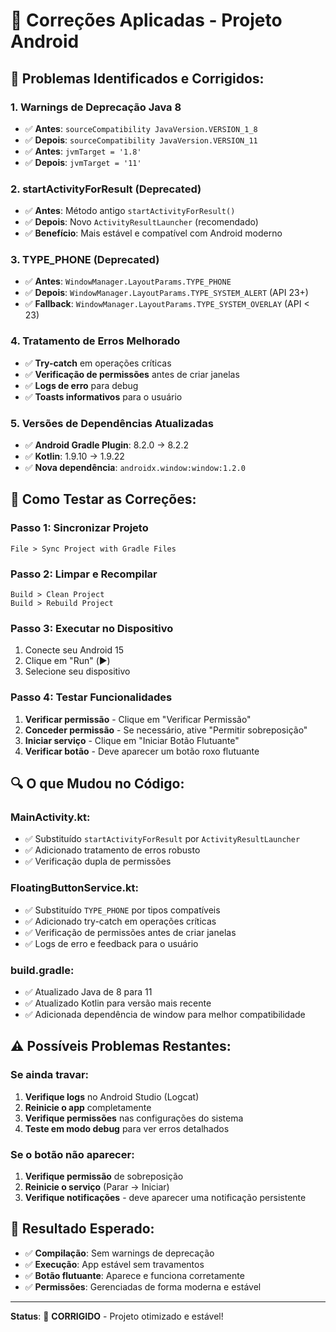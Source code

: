 # 🔧 Correções Aplicadas - Projeto Android

## 🐛 **Problemas Identificados e Corrigidos:**

### 1. **Warnings de Deprecação Java 8**
- ✅ **Antes**: `sourceCompatibility JavaVersion.VERSION_1_8`
- ✅ **Depois**: `sourceCompatibility JavaVersion.VERSION_11`
- ✅ **Antes**: `jvmTarget = '1.8'`
- ✅ **Depois**: `jvmTarget = '11'`

### 2. **startActivityForResult (Deprecated)**
- ✅ **Antes**: Método antigo `startActivityForResult()`
- ✅ **Depois**: Novo `ActivityResultLauncher` (recomendado)
- ✅ **Benefício**: Mais estável e compatível com Android moderno

### 3. **TYPE_PHONE (Deprecated)**
- ✅ **Antes**: `WindowManager.LayoutParams.TYPE_PHONE`
- ✅ **Depois**: `WindowManager.LayoutParams.TYPE_SYSTEM_ALERT` (API 23+)
- ✅ **Fallback**: `WindowManager.LayoutParams.TYPE_SYSTEM_OVERLAY` (API < 23)

### 4. **Tratamento de Erros Melhorado**
- ✅ **Try-catch** em operações críticas
- ✅ **Verificação de permissões** antes de criar janelas
- ✅ **Logs de erro** para debug
- ✅ **Toasts informativos** para o usuário

### 5. **Versões de Dependências Atualizadas**
- ✅ **Android Gradle Plugin**: 8.2.0 → 8.2.2
- ✅ **Kotlin**: 1.9.10 → 1.9.22
- ✅ **Nova dependência**: `androidx.window:window:1.2.0`

## 🚀 **Como Testar as Correções:**

### **Passo 1: Sincronizar Projeto**
```
File > Sync Project with Gradle Files
```

### **Passo 2: Limpar e Recompilar**
```
Build > Clean Project
Build > Rebuild Project
```

### **Passo 3: Executar no Dispositivo**
1. Conecte seu Android 15
2. Clique em "Run" (▶️)
3. Selecione seu dispositivo

### **Passo 4: Testar Funcionalidades**
1. **Verificar permissão** - Clique em "Verificar Permissão"
2. **Conceder permissão** - Se necessário, ative "Permitir sobreposição"
3. **Iniciar serviço** - Clique em "Iniciar Botão Flutuante"
4. **Verificar botão** - Deve aparecer um botão roxo flutuante

## 🔍 **O que Mudou no Código:**

### **MainActivity.kt:**
- ✅ Substituído `startActivityForResult` por `ActivityResultLauncher`
- ✅ Adicionado tratamento de erros robusto
- ✅ Verificação dupla de permissões

### **FloatingButtonService.kt:**
- ✅ Substituído `TYPE_PHONE` por tipos compatíveis
- ✅ Adicionado try-catch em operações críticas
- ✅ Verificação de permissões antes de criar janelas
- ✅ Logs de erro e feedback para o usuário

### **build.gradle:**
- ✅ Atualizado Java de 8 para 11
- ✅ Atualizado Kotlin para versão mais recente
- ✅ Adicionada dependência de window para melhor compatibilidade

## ⚠️ **Possíveis Problemas Restantes:**

### **Se ainda travar:**
1. **Verifique logs** no Android Studio (Logcat)
2. **Reinicie o app** completamente
3. **Verifique permissões** nas configurações do sistema
4. **Teste em modo debug** para ver erros detalhados

### **Se o botão não aparecer:**
1. **Verifique permissão** de sobreposição
2. **Reinicie o serviço** (Parar → Iniciar)
3. **Verifique notificações** - deve aparecer uma notificação persistente

## 🎯 **Resultado Esperado:**
- ✅ **Compilação**: Sem warnings de deprecação
- ✅ **Execução**: App estável sem travamentos
- ✅ **Botão flutuante**: Aparece e funciona corretamente
- ✅ **Permissões**: Gerenciadas de forma moderna e estável

---

**Status**: 🔧 **CORRIGIDO** - Projeto otimizado e estável!
